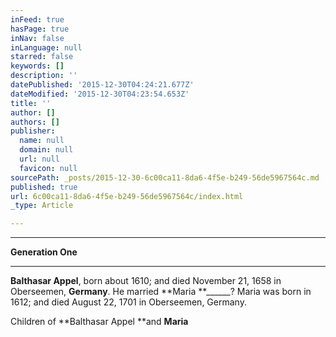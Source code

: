 ```yaml
---
inFeed: true
hasPage: true
inNav: false
inLanguage: null
starred: false
keywords: []
description: ''
datePublished: '2015-12-30T04:24:21.677Z'
dateModified: '2015-12-30T04:23:54.653Z'
title: ''
author: []
authors: []
publisher:
  name: null
  domain: null
  url: null
  favicon: null
sourcePath: _posts/2015-12-30-6c00ca11-8da6-4f5e-b249-56de5967564c.md
published: true
url: 6c00ca11-8da6-4f5e-b249-56de5967564c/index.html
_type: Article

---
```

****

**Generation One**

****

**Balthasar Appel**, 
born about 1610; and died 
November 21, 1658 in Oberseemen, **Germany**.  He married **Maria **\_\_\_\_\_\_?  Maria was 
born in 1612; and died August 
22, 1701 in Oberseemen, Germany.

Children of **Balthasar Appel **and **Maria**